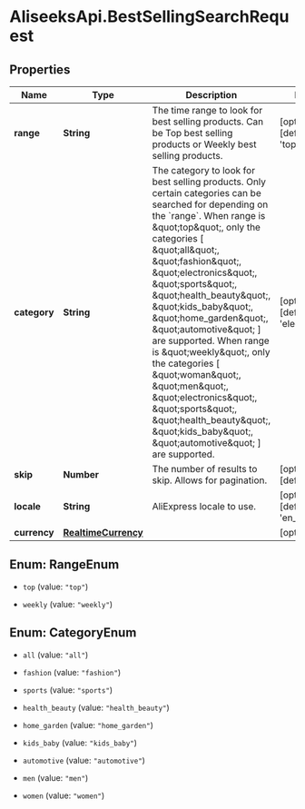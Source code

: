 # AliseeksApi.BestSellingSearchRequest

## Properties
Name | Type | Description | Notes
------------ | ------------- | ------------- | -------------
**range** | **String** | The time range to look for best selling products. Can be Top best selling products or Weekly best selling products.  | [optional] [default to &#39;top&#39;]
**category** | **String** | The category to look for best selling products. Only certain categories can be searched for depending on the &#x60;range&#x60;. When range is \&quot;top\&quot;, only the categories [ \&quot;all\&quot;, \&quot;fashion\&quot;, \&quot;electronics\&quot;, \&quot;sports\&quot;, \&quot;health_beauty\&quot;, \&quot;kids_baby\&quot;, \&quot;home_garden\&quot;, \&quot;automotive\&quot; ] are supported. When range is \&quot;weekly\&quot;, only the categories [ \&quot;woman\&quot;, \&quot;men\&quot;, \&quot;electronics\&quot;, \&quot;sports\&quot;, \&quot;health_beauty\&quot;, \&quot;kids_baby\&quot;, \&quot;automotive\&quot; ] are supported.  | [optional] [default to &#39;electronics&#39;]
**skip** | **Number** | The number of results to skip. Allows for pagination.  | [optional] [default to 0]
**locale** | **String** | AliExpress locale to use.  | [optional] [default to &#39;en_US&#39;]
**currency** | [**RealtimeCurrency**](RealtimeCurrency.md) |  | [optional] 


<a name="RangeEnum"></a>
## Enum: RangeEnum


* `top` (value: `"top"`)

* `weekly` (value: `"weekly"`)




<a name="CategoryEnum"></a>
## Enum: CategoryEnum


* `all` (value: `"all"`)

* `fashion` (value: `"fashion"`)

* `sports` (value: `"sports"`)

* `health_beauty` (value: `"health_beauty"`)

* `home_garden` (value: `"home_garden"`)

* `kids_baby` (value: `"kids_baby"`)

* `automotive` (value: `"automotive"`)

* `men` (value: `"men"`)

* `women` (value: `"women"`)




